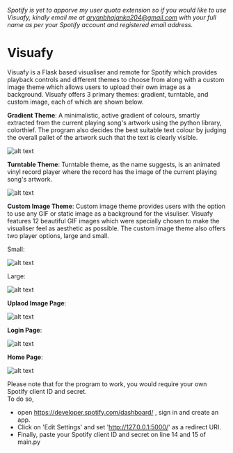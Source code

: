 _Spotify is yet to apporve my user quota extension so if you would like to use Visuafy, kindly email me at aryanbhajanka204@gmail.com with your full name as per your Spotify account and registered email address._

# Visuafy
Visuafy is a Flask based visualiser and remote for Spotify which provides playback controls and different themes to choose from along with a custom image theme which allows users to upload their own image as a background. Visuafy offers 3 primary themes: gradient, turntable, and custom image, each of which are shown below.

**Gradient Theme**: A minimalistic, active gradient of colours, smartly extracted from the current playing song's artwork using the python library, colorthief. The program also decides the best suitable text colour by judging the overall pallet of the artwork such that the text is clearly visible.

![alt text](https://i.ibb.co/JcKChNv/gradient.png)
  
**Turntable Theme**: Turntable theme, as the name suggests, is an animated vinyl record player where the record has the image of the current playing song's artwork.

![alt text](https://ibb.co/sH6MQMt)

**Custom Image Theme**: Custom image theme provides users with the option to use any GIF or static image as a background for the visuliser. Visuafy features 12 beautiful GIF images which were specially chosen to make the visualiser feel as aesthetic as possible. The custom image theme also offers two player options, large and small.

Small:

![alt text](https://ibb.co/5FcrgjK)

Large:  

![alt text](https://ibb.co/KLWQKBh)

**Uplaod Image Page**:  

![alt text](https://ibb.co/VjM7dt0)

**Login Page**:  

![alt text](https://ibb.co/q03qrhf)

**Home Page**:  

![alt text](https://ibb.co/1s91jTL)  

  
Please note that for the program to work, you would require your own Spotify client ID and secret.  
To do so,  
- open https://developer.spotify.com/dashboard/ , sign in and create an app.  
- Click on 'Edit Settings' and set 'http://127.0.0.1:5000/' as a redirect URI.  
- Finally, paste your Spotify client ID and secret on line 14 and 15 of main.py
